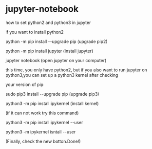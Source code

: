 # jupyter-notebook
how to set python2 and python3 in jupyter 

if you want to install python2 

python -m pip install --upgrade pip   (upgrade pip2)

python -m pip install jupyter   (install jupyter)

jupyter notebook    (open jupyter on your computer)  


this time, you only have python2, but if you also want to run jupyter on python3,you can set up a python3 kernel after checking 

your version of pip

sudo pip3 install --upgrade pip   (upgrade pip3)

python3 -m pip install ipykernel    (install kernel)

(if it can not work try this command)

python3 -m pip install ipykernel --user

python3 -m ipykernel isntall --user

(Finally, check the new botton.Done!)
